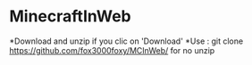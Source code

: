 # MinecraftInWeb
*Download and unzip if you clic on 'Download'
*Use : git clone https://github.com/fox3000foxy/MCInWeb/ for no unzip
